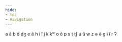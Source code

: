 ```yaml
---
hide:
- toc
- navigation
---
```

a
ã
b
d
d̠ʒ
e
ẽ
h
i
ĩ
j
k
kʷ
o
õ
p
s
t
t̠ʃ
u
ũ
w
z
ə
ə̃
ɡ
ɨ
ɨ̃
ɾ
ʔ
